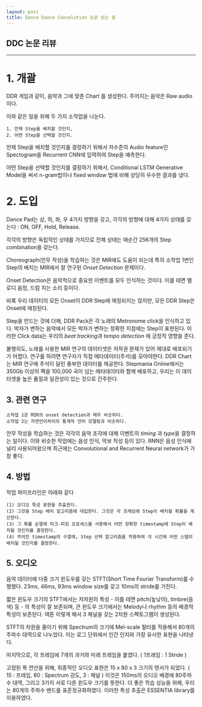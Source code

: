 ```yaml
---
layout: post
title: Dance Dance Convolution 논문 읽는 중
---
```


## DDC 논문 리뷰 ##
-----
# **1. 개괄** #
DDR 게임과 같이, 음악과 그에 맞춘 Chart 를 생성한다. 주어지는 음악은 Raw audio이다.

이와 같은 일을 위해 두 가지 소작업을 나눈다.

	1. 언제 Step을 배치할 것인지, 
	2. 어떤 Step을 선택할 것인지.
			
언제 Step을 배치할 것인지를 결정하기 위해서 저수준의 Audio feature인 Spectogram을 Recurrent CNN에 입력하여 Step을 예측한다.

어떤 Step을 선택할 것인지를 결정하기 위해서, Conditional LSTM Generative Model을 써서 n-gram법이나 fixed window 법에 비해 상당히 우수한 결과를 냈다. 
			

# **2. 도입** #
Dance Pad는 상, 하, 좌, 우 4가지 방향을 갖고, 각각의 방향에 대해 4가지 상태를 갖는다 : ON, OFF, Hold, Release.

각각의 방향은 독립적인 상태를 가지므로 전체 상태는 매순간 256개의 Step combination을 갖는다.

Choreograph(안무 작성)을 학습하는 것은 MIR에도 도움이 되는데 특히 소작업 1번인 Step의 배치는 MIR에서 잘 연구된 *Onset Detection* 문제이다.

Onset Detection은 음악적으로 중요한 이벤트를 모두 인식하는 것이다. 이를 테면 멜로디 음정, 드럼 치는 소리 등이다. 
			
비록 우리 데이터의 모든 Onset이 DDR Step에 매칭되지는 않지만, 모든 DDR Step은 Onset에 매칭된다.
				
Step을 만드는 것에 더해, DDR Pack은 각 노래의 Metronome click을 인식하고 있다. 박자가 변하는 음악에서 모든 박자가 변하는 정확한 지점에는 Step이 표현된다. 이러한 Click data는 우리의 *beat tracking*과 *tempo detection* 에 긍정적 영향을 준다.

불행히도, 노래를 사용한 MIR 연구의 데이터셋은 저작권 문제가 있어 제대로 배포되기가 어렵다. 연구를 하려면 연구자가 직접 메타데이터(주석)를 모아야한다. DDR Chart는 MIR 연구에 주석이 달린 풍부한 데이터를 제공한다. Stepmania Online에서는 350Gb 이상의 팩을 100,000 곡이 넘는 메타데이터와 함께 배포하고, 우리는 이 데이터셋을 높은 품질과 일관성이 있는 것으로 간주한다.

## **3. 관련 연구** ##

	소작업 1은 MIR의 onset detection과 매우 비슷하다. 
	소작업 2는 자연언어처리의 통계적 언어 모델링과 비슷하다.

안무 작성을 학습하는 것은 각각의 음악 조각에 대해 이벤트의 *timing* 과 *type*을 결정하는 일이다. 이와 비슷한 작업에는 음성 인식, 악보 작성 등이 있다. RNN은 음성 인식에 널리 사용되어왔으며 최근에는 Convolutional and Recurrent Neural network가 가장 좋다.   

## **4. 방법** ##
작업 파이프라인은 아래와 같다


	(1) 오디오 특성 표현을 추출한다.
	(2) 그것을 Step 배치 알고리즘에 대입한다. 그것은 각 프레임에 Step이 배치될 확률을 계산한다.
	(3) 그 확률 순열에 피크-피킹 프로세스를 사용해서 어떤 정확한 timestamp에 Step이 배치될 것인지를 결정한다.
	(4) 주어진 timestamp의 수열에, Step 선택 알고리즘을 적용하여 각 시간에 어떤 스텝이 배치될 것인지를 결정한다.


## **5. 오디오** ##

음악 데이터에 다중 크기 윈도우를 갖는 STFT(Short Time Fourier Transform)를 수행했다. 23ms, 46ms, 93ms window size를 갖고 10ms의 stride를 가진다.

짧은 윈도우 크기의 STFT에서는 저차원의 특성 - 이를 테면 pitch(높낮이), timbre(음색) 등 - 의 특성이 잘 보존되며, 큰 윈도우 크기에서는 Melody나 rhythm 등의 배경적 특성이 보존된다. 여튼 이렇게 해서 3 채널을 갖는 2차원 스펙토그램이 생성된다.

STFT의 차원을 줄이기 위해 Spectrum의 크기에 Mel-scale 필터를 적용해서 80개의 주파수 대역으로 나누었다. 이는 로그 단위에서 인간 인지와 가장 유사한 표현을 나타낸다.

마지막으로, 각 프레임에 7개의 과거와 미래 프레임을 붙였다. ( 1프레임 : 1 Stride )

고정된 폭 연산을 위해, 최종적인 오디오 표현은 15 x 80 x 3 크기의 텐서가 되었다. ( 15 : 프레임, 80 : Spectrum 강도, 3 : 채널 ) 
이것은 150ms의 오디오 배경에 80주파수 대역, 그리고 3가지 서로 다른 윈도우 크기를 뜻한다.
더 좋은 학습 성능을 위해, 우리는 80개의 주파수 밴드를 표준정규화하였다. 이러한 특성 추출은 ESSENTIA library를 이용하였다.
